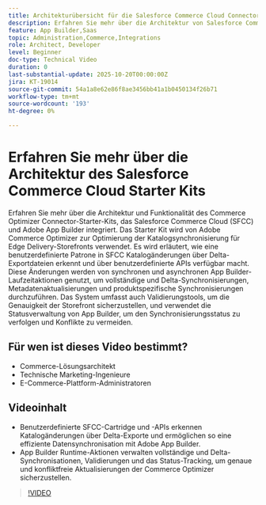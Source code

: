 ```yaml
---
title: Architekturübersicht für die Salesforce Commerce Cloud Connector-App
description: Erfahren Sie mehr über die Architektur von Salesforce Commerce Cloud mit Adobe Commerce Optimizer.
feature: App Builder,Saas
topic: Administration,Commerce,Integrations
role: Architect, Developer
level: Beginner
doc-type: Technical Video
duration: 0
last-substantial-update: 2025-10-20T00:00:00Z
jira: KT-19014
source-git-commit: 54a1a8e62e86f8ae3456bb41a1b0450134f26b71
workflow-type: tm+mt
source-wordcount: '193'
ht-degree: 0%

---
```



# Erfahren Sie mehr über die Architektur des Salesforce Commerce Cloud Starter Kits

Erfahren Sie mehr über die Architektur und Funktionalität des Commerce Optimizer Connector-Starter-Kits, das Salesforce Commerce Cloud (SFCC) und Adobe App Builder integriert. Das Starter Kit wird von Adobe Commerce Optimizer zur Optimierung der Katalogsynchronisierung für Edge Delivery-Storefronts verwendet. Es wird erläutert, wie eine benutzerdefinierte Patrone in SFCC Katalogänderungen über Delta-Exportdateien erkennt und über benutzerdefinierte APIs verfügbar macht. Diese Änderungen werden von synchronen und asynchronen App Builder-Laufzeitaktionen genutzt, um vollständige und Delta-Synchronisierungen, Metadatenaktualisierungen und produktspezifische Synchronisierungen durchzuführen. Das System umfasst auch Validierungstools, um die Genauigkeit der Storefront sicherzustellen, und verwendet die Statusverwaltung von App Builder, um den Synchronisierungsstatus zu verfolgen und Konflikte zu vermeiden.

## Für wen ist dieses Video bestimmt?

* Commerce-Lösungsarchitekt
* Technische Marketing-Ingenieure
* E-Commerce-Plattform-Administratoren

## Videoinhalt

* Benutzerdefinierte SFCC-Cartridge und -APIs erkennen Katalogänderungen über Delta-Exporte und ermöglichen so eine effiziente Datensynchronisation mit Adobe App Builder.
* App Builder Runtime-Aktionen verwalten vollständige und Delta-Synchronisationen, Validierungen und das Status-Tracking, um genaue und konfliktfreie Aktualisierungen der Commerce Optimizer sicherzustellen.

>[!VIDEO](https://video.tv.adobe.com/v/3476060?captions=ger&learn=on)
